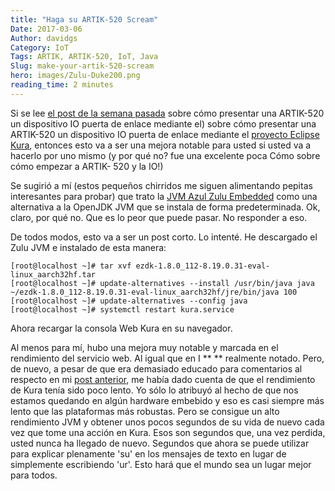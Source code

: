 ```yaml
---
title: "Haga su ARTIK-520 Scream"
Date: 2017-03-06
Author: davidgs
Category: IoT
Tags: ARTIK, ARTIK-520, IoT, Java
Slug: make-your-artik-520-scream
hero: images/Zulu-Duke200.png
reading_time: 2 minutes
---
```


Si se lee [el post de la semana pasada](/posts/category/general/making-artik-5-iot-gateway-kura/) sobre cómo presentar una ARTIK-520 un dispositivo IO puerta de enlace mediante el) sobre cómo presentar una ARTIK-520 un dispositivo IO puerta de enlace mediante el [proyecto Eclipse Kura](http://www.eclipse.org/kura/), entonces esto va a ser una mejora notable para usted si usted va a hacerlo por uno mismo (y por qué no? fue una excelente poca Cómo sobre cómo empezar a ARTIK- 520 y la IO!)

Se sugirió a mí (estos pequeños chirridos me siguen alimentando pepitas interesantes para probar) que trato la [JVM Azul Zulu Embedded](https://www.azul.com/products/zulu-embedded/) como una alternativa a la OpenJDK JVM que se instala de forma predeterminada. Ok, claro, por qué no. Que es lo peor que puede pasar. No responder a eso.

De todos modos, esto va a ser un post corto. Lo intenté. He descargado el Zulu JVM e instalado de esta manera:

```
[root@localhost ~]# tar xvf ezdk-1.8.0_112-8.19.0.31-eval-linux_aarch32hf.tar
[root@localhost ~]# update-alternatives --install /usr/bin/java java ~/ezdk-1.8.0_112-8.19.0.31-eval-linux_aarch32hf/jre/bin/java 100
[root@localhost ~]# update-alternatives --config java
[root@localhost ~]# systemctl restart kura.service 
```

Ahora recargar la consola Web Kura en su navegador.

Al menos para mí, hubo una mejora muy notable y marcada en el rendimiento del servicio web. Al igual que en I ** ** realmente notado. Pero, de nuevo, a pesar de que era demasiado educado para comentarios al respecto en mi [post anterior](/posts/category/general/making-artik-5-iot-gateway-kura/), me había dado cuenta de que el rendimiento de Kura tenía sido poco lento. Yo sólo lo atribuyó al hecho de que nos estamos quedando en algún hardware embebido y eso es casi siempre más lento que las plataformas más robustas. Pero se consigue un alto rendimiento JVM y obtener unos pocos segundos de su vida de nuevo cada vez que tome una acción en Kura. Esos son segundos que, una vez perdida, usted nunca ha llegado de nuevo. Segundos que ahora se puede utilizar para explicar plenamente 'su' en los mensajes de texto en lugar de simplemente escribiendo 'ur'. Esto hará que el mundo sea un lugar mejor para todos.

